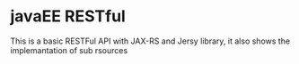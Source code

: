 # javaEE RESTful
This is a basic RESTFul API with JAX-RS and Jersy library, it also shows the implemantation of sub rsources
